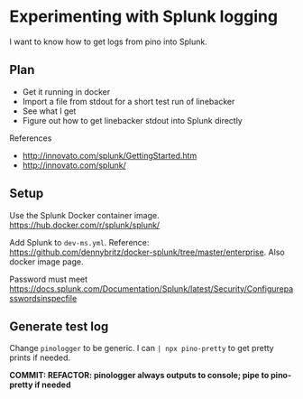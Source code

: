 # Experimenting with Splunk logging

I want to know how to get logs from pino into Splunk.

## Plan

-  Get it running in docker
-  Import a file from stdout for a short test run of linebacker
-  See what I get
-  Figure out how to get linebacker stdout into Splunk directly

References

-  http://innovato.com/splunk/GettingStarted.htm
-  http://innovato.com/splunk/

## Setup

Use the Splunk Docker container image. https://hub.docker.com/r/splunk/splunk/

Add Splunk to `dev-ms.yml`. Reference: https://github.com/dennybritz/docker-splunk/tree/master/enterprise. Also docker image page.

Password must meet https://docs.splunk.com/Documentation/Splunk/latest/Security/Configurepasswordsinspecfile

## Generate test log

Change `pinologger` to be generic. I can `| npx pino-pretty` to get pretty prints if needed.

**COMMIT: REFACTOR: pinologger always outputs to console; pipe to pino-pretty if needed**
